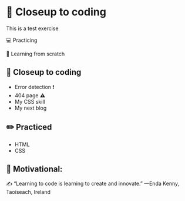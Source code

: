 # 👀 Closeup to coding
 This is a test exercise

💻 Practicing

🌱 Learning from scratch

## 🔭 Closeup to coding
- Error detection ❗️
- 404 page ⚠️
- My CSS skill 
- My next blog

## ✏️ Practiced
- HTML
- CSS

## 💬 Motivational: 
✍️ “Learning to code is learning to create and innovate.”
         —Enda Kenny, Taoiseach, Ireland












